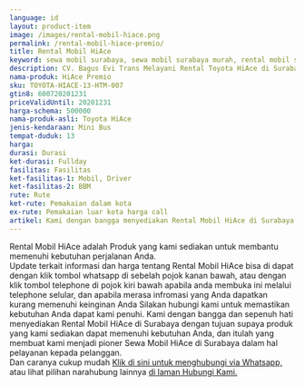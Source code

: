 ```yaml
---
language: id
layout: product-item
image: /images/rental-mobil-hiace.png
permalink: /rental-mobil-hiace-premio/
title: Rental Mobil HiAce
keyword: sewa mobil surabaya, sewa mobil surabaya murah, rental mobil surabaya, rental mobil surabaya murah, bagusevitrans, CV. Bagus Evi Trans, bagusevitrans.com, sewa mobil di surabaya, rental mobil di surabaya
description: CV. Bagus Evi Trans Melayani Rental Toyota HiAce di Surabaya paling Murah dan terpercaya di Jawa timur Hubungi kami Call/WA di 081357754513
nama-produk: HiAce Premio
sku: TOYOTA-HIACE-13-HTM-007
gtin8: 600720201231
priceValidUntil: 20201231 
harga-schema: 500000
nama-produk-asli: Toyota HiAce
jenis-kendaraan: Mini Bus
tempat-duduk: 13
harga: 
durasi: Durasi
ket-durasi: Fullday
fasilitas: Fasilitas
ket-fasilitas-1: Mobil, Driver
ket-fasilitas-2: BBM
rute: Rute
ket-rute: Pemakaian dalam kota
ex-rute: Pemakaian luar kota harga call
artikel: Kami dengan bangga menyediakan Rental Mobil HiAce di Surabaya dengan tujuan supaya produk yang kami sediakan dapat memenuhi kebutuhan Anda, dan kami adalah pioner Sewa Mobil HiAce di Surabaya yang menggunakan teknologi online serta dalam hal pelayanan kepada pelanggan.
---
```

Rental Mobil HiAce adalah Produk yang kami sediakan untuk membantu memenuhi kebutuhan perjalanan Anda.<br>Update terkait informasi dan harga tentang Rental Mobil HiAce bisa di dapat dengan klik tombol whatsapp di sebelah pojok kanan bawah, atau dengan klik tombol telephone di pojok kiri bawah apabila anda membuka ini melalui telephone selular, dan apabila merasa infromasi yang Anda dapatkan kurang memenuhi keinginan Anda Silakan hubungi kami untuk memastikan kebutuhan Anda dapat kami penuhi. Kami dengan bangga dan sepenuh hati menyediakan Rental Mobil HiAce di Surabaya dengan tujuan supaya produk yang kami sediakan dapat memenuhi kebutuhan Anda, dan itulah yang membuat kami menjadi pioner Sewa Mobil HiAce di Surabaya dalam hal pelayanan kepada pelanggan.<br>
Dan caranya cukup mudah <a href="https://web.whatsapp.com/send?phone=6281357754513&text=Hallo,%20CS%20bagusevitrans.com">Klik di sini untuk menghubungi via Whatsapp,</a> atau lihat pilihan narahubung lainnya <a href="/kontak-kami/">di laman Hubungi Kami.</a>